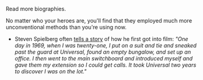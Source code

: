 Read more biographies.

No matter who your heroes are, you'll find that they employed much more unconventional methods than you're using now.

- Steven Spielberg often [tells a story](https://www.snopes.com/fact-check/spielberg-universal/) of how he first got into film: _"One day in 1969, when I was twenty-one, I put on a suit and tie and sneaked past the guard at Universal, found an empty bungalow, and set up an office. I then went to the main switchboard and introduced myself and gave them my extension so I could get calls. It took Universal two years to discover I was on the lot."_